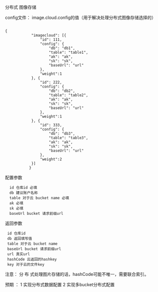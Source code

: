 分布式 图像存储

config文件：
image.cloud.config的值（用于解决处理分布式图像存储选择的）
<pre><code>
{
           	"imagecloud": [{
           		"id": 111,
           		"config": {
           			"db": "db1",
           			"table": "table1",
           			"ak": "ak",
           			"sk": "sk",
           			"baseUrl": "url"
           		},
                "weight":1
           	}, {
           		"id": 222,
           		"config": {
           			"db": "db2",
           			"table": "table2",
           			"ak": "ak",
           			"sk": "sk",
           			"baseUrl": "url"
           		},
                "weight":1
           	}, {
           		"id": 333,
           		"config": {
           			"db": "db3",
           			"table": "table3",
           			"ak": "ak",
           			"sk": "sk",
           			"baseUrl": "url"
           		},
                "weight":2
           	}]
           }
</code></pre>

配置参数

      id 仓库id 必填   
      db 建议账户名称    
      table 对于云 bucket name 必填   
      ak 必填   
      sk 必填 
      baseUrl bucket 请求前缀url
   
   
   
返回参数
   
     id 仓库id 
     db 返回填写值
     table 对于云 bucket name 
     baseUrl bucket 请求前缀url   
     url 真实url
     hashCode 云返回的hashkey
     key 对于云的文件key


注意： 分 布 式处理图片存储的话，hashCode可能不唯一，需要联合索引。

预期 ： 1 实现分布式数据配置
       2 实现多bucket分布式配置